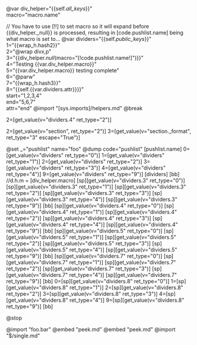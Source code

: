 @var div_helper="{{self._all_keys_}}"\
    macro="macro.name"

// You have to use [!!] to set macro so it will expand before {{div_helper._null}} is processed, resulting in [code.pushlist.name] being what macro is set to...
@var dividers="{{self._public_keys_}}"\
    1="{{wrap_h.hash2}}"\
    2="@wrap divx,p"\
    3="{{div_helper._null_(macro=\"[!code.pushlist.name!]\")}}"\
    4="Testing {{var.div_helper.macro}}"\
    5="{{var.div_helper.macro}} testing complete"\
    6="@parw"\
    7="{{wrap_h.hash3}}"\
    8="{{self.{{var.dividers.attr}}}}"\
    start="1,2,3,4"\
    end="5,6,7"\
    attr="end"
@import "[sys.imports]/helpers.md"
@break

2=[get_value(v="dividers.4" ret_type="2")]



2=[get_value(v="section", ret_type="2")]
3=[get_value(v="section._format", ret_type="3" escape="True")]


@set _="pushlist" name="foo"
@dump code="pushlist"
[pushlist.name]
0=[get_value(v="dividers" ret_type="0")]
1=[get_value(v="dividers" ret_type="1")]
2=[get_value(v="dividers" ret_type="2")]
3=[get_value(v="dividers" ret_type="3")]
4=[get_value(v="dividers" ret_type="4")]
9=[get_value(v="dividers" ret_type="9")]
[dividers]
[bb]
//d.h.m = [div_helper.macro]
[sp][get_value(v="dividers.3" ret_type="0")]
[sp][get_value(v="dividers.3" ret_type="1")]
[sp][get_value(v="dividers.3" ret_type="2")]
[sp][get_value(v="dividers.3" ret_type="3")]
[sp][get_value(v="dividers.3" ret_type="4")]
[sp][get_value(v="dividers.3" ret_type="9")]
[bb]
[sp][get_value(v="dividers.4" ret_type="0")]
[sp][get_value(v="dividers.4" ret_type="1")]
[sp][get_value(v="dividers.4" ret_type="2")]
[sp][get_value(v="dividers.4" ret_type="3")]
[sp][get_value(v="dividers.4" ret_type="4")]
[sp][get_value(v="dividers.4" ret_type="9")]
[bb]
[sp][get_value(v="dividers.5" ret_type="0")]
[sp][get_value(v="dividers.5" ret_type="1")]
[sp][get_value(v="dividers.5" ret_type="2")]
[sp][get_value(v="dividers.5" ret_type="3")]
[sp][get_value(v="dividers.5" ret_type="4")]
[sp][get_value(v="dividers.5" ret_type="9")]
[bb]
[sp][get_value(v="dividers.7" ret_type="0")]
[sp][get_value(v="dividers.7" ret_type="1")]
[sp][get_value(v="dividers.7" ret_type="2")]
[sp][get_value(v="dividers.7" ret_type="3")]
[sp][get_value(v="dividers.7" ret_type="4")]
[sp][get_value(v="dividers.7" ret_type="9")]
[bb]
0=[sp][get_value(v="dividers.8" ret_type="0")]
1=[sp][get_value(v="dividers.8" ret_type="1")]
2=[sp][get_value(v="dividers.8" ret_type="2")]
3=[sp][get_value(v="dividers.8" ret_type="3")]
4=[sp][get_value(v="dividers.8" ret_type="4")]
9=[sp][get_value(v="dividers.8" ret_type="9")]
[bb]


@stop

@import "foo.bar"
@embed "peek.md"
@embed "peek.md"
@import "$/single.md"

